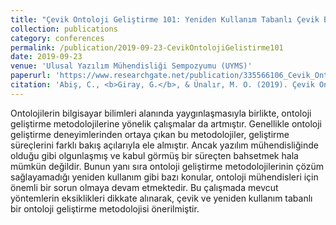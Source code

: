 ```yaml
---
title: "Çevik Ontoloji Geliştirme 101: Yeniden Kullanım Tabanlı Çevik Bir Ontoloji Geliştirme Yöntemi"
collection: publications
category: conferences
permalink: /publication/2019-09-23-CevikOntolojiGelistirme101
date: 2019-09-23
venue: 'Ulusal Yazılım Mühendisliği Sempozyumu (UYMS)'
paperurl: 'https://www.researchgate.net/publication/335566106_Cevik_Ontoloji_Gelistirme_101_Yeniden_Kullanim_Tabanli_Cevik_Bir_Ontoloji_Gelistirme_Yontemi'
citation: 'Abiş, C., <b>Giray, G.</b>, & Ünalır, M. O. (2019). Çevik Ontoloji Geliştirme 101: Yeniden Kullanım Tabanlı Çevik Bir Ontoloji Geliştirme Yöntemi. <i>2019 Ulusal Yazılım Mühendisliği Sempozyumu (UYMS)</i>'
---
```


Ontolojilerin bilgisayar bilimleri alanında yaygınlaşmasıyla birlikte, ontoloji geliştirme metodolojilerine yönelik çalışmalar da artmıştır. Genellikle ontoloji geliştirme deneyimlerinden ortaya çıkan bu metodolojiler, geliştirme süreçlerini farklı bakış açılarıyla ele almıştır. Ancak yazılım mühendisliğinde olduğu gibi olgunlaşmış ve kabul görmüş bir süreçten bahsetmek hala mümkün değildir. Bunun yanı sıra ontoloji geliştirme metodolojilerinin çözüm sağlayamadığı yeniden kullanım gibi bazı konular, ontoloji mühendisleri için önemli bir sorun olmaya devam etmektedir. Bu çalışmada mevcut yöntemlerin eksiklikleri dikkate alınarak, çevik ve yeniden kullanım tabanlı bir ontoloji geliştirme metodolojisi önerilmiştir.
